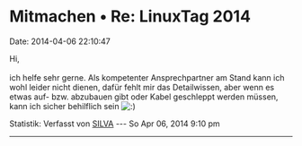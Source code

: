 Mitmachen • Re: LinuxTag 2014
=============================

Date: 2014-04-06 22:10:47

Hi,\
\
ich helfe sehr gerne. Als kompetenter Ansprechpartner am Stand kann ich
wohl leider nicht dienen, dafür fehlt mir das Detailwissen, aber wenn es
etwas auf- bzw. abzubauen gibt oder Kabel geschleppt werden müssen, kann
ich sicher behilflich sein
![:)](http://forum.yacy-websuche.de/images/smilies/icon_e_smile.gif "Smile")

Statistik: Verfasst von
[SILVA](http://forum.yacy-websuche.de/memberlist.php?mode=viewprofile&u=8931)
--- So Apr 06, 2014 9:10 pm

------------------------------------------------------------------------
